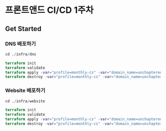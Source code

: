 # 프론트앤드 CI/CD 1주차

## Get Started


### DNS 배포하기

```tf
cd ./infra/dns

terraform init
terraform validate
terraform apply -var="profile=monthly-cs" -var="domain_name=unchaptered.shop"
terraform destroy -var="profile=monthly-cs" -var="domain_name=unchaptered.shop"
```

### Website 배포하기

```tf
cd ./infra/website

terraform init
terraform validate
terraform apply -var="profile=monthly-cs" -var="domain_name=unchaptered.shop"
terraform destroy -var="profile=monthly-cs" -var="domain_name=unchaptered.shop"
```